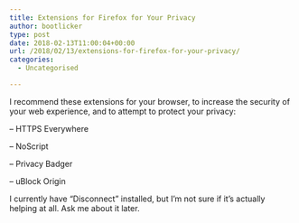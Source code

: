 ```yaml
---
title: Extensions for Firefox for Your Privacy
author: bootlicker
type: post
date: 2018-02-13T11:00:04+00:00
url: /2018/02/13/extensions-for-firefox-for-your-privacy/
categories:
  - Uncategorised

---
```

I recommend these extensions for your browser, to increase the security of your web experience, and to attempt to protect your privacy:

&#8211; HTTPS Everywhere
  
&#8211; NoScript
  
&#8211; Privacy Badger
  
&#8211; uBlock Origin

I currently have &#8220;Disconnect&#8221; installed, but I&#8217;m not sure if it&#8217;s actually helping at all. Ask me about it later.